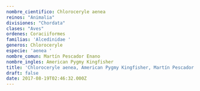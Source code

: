 ```yaml
---
nombre_cientifico: Chloroceryle aenea
reinos: "Animalia"
divisiones: "Chordata"
clases: "Aves"
ordenes: Coraciiformes
familias: 'Alcedinidae '
generos: Chloroceryle
especie: 'aenea '
nombre_comun: Martín Pescador Enano
nombre_ingles: American Pygmy Kingfisher
title: 'Chloroceryle aenea, American Pygmy Kingfisher, Martín Pescador Enano'
draft: false
date: 2017-08-19T02:46:32.000Z
---
```


